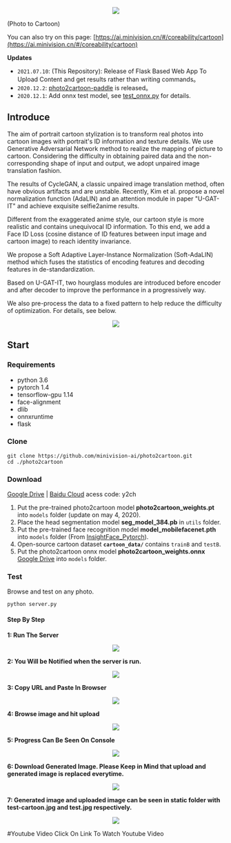 <div align='center'>
  <img src='./static/images/P2CBS.png'>
</div>

(Photo to Cartoon)

You can also try on this page: [https://ai.minivision.cn/#/coreability/cartoon](https://ai.minivision.cn/#/coreability/cartoon)

**Updates**
- `2021.07.10`: (This Repository): Release of Flask Based Web App To Upload Content and get results rather than writing commands。
- `2020.12.2`: [photo2cartoon-paddle](https://github.com/minivision-ai/photo2cartoon-paddle) is released。
- `2020.12.1`: Add onnx test model, see [test_onnx.py](./test_onnx.py) for details.

## Introduce

The aim of portrait cartoon stylization is to transform real photos into cartoon images with portrait's ID information and texture details. We use Generative Adversarial Network method to realize the mapping of picture to cartoon. Considering the difficulty in obtaining paired data and the non-corresponding shape of input and output, we adopt unpaired image translation fashion.

The results of CycleGAN, a classic unpaired image translation method, often have obvious artifacts and are unstable. Recently, Kim et al. propose a novel normalization function (AdaLIN) and an attention module in paper "U-GAT-IT" and achieve exquisite selfie2anime results.

Different from the exaggerated anime style, our cartoon style is more realistic and contains unequivocal ID information. To this end, we add a Face ID Loss (cosine distance of ID features between input image and cartoon image) to reach identity invariance. 

We propose a Soft Adaptive Layer-Instance Normalization (Soft-AdaLIN) method which fuses the statistics of encoding features and decoding features in de-standardization. 

Based on U-GAT-IT, two hourglass modules are introduced before encoder and after decoder to improve the performance in a progressively way.

We also pre-process the data to a fixed pattern to help reduce the difficulty of optimization. For details, see below.

<div align='center'>
  <img src='./images/results.png'>
</div>

## Start

### Requirements
- python 3.6
- pytorch 1.4
- tensorflow-gpu 1.14
- face-alignment
- dlib
- onnxruntime
- flask

### Clone

```
git clone https://github.com/minivision-ai/photo2cartoon.git
cd ./photo2cartoon
```

### Download

[Google Drive](https://drive.google.com/open?id=1lsQS8hOCquMFKJFhK_z-n03ixWGkjT2P) | [Baidu Cloud](https://pan.baidu.com/s/1MsT3-He3UGipKhUi4OcCJw) acess code: y2ch

1. Put the pre-trained photo2cartoon model **photo2cartoon_weights.pt** into `models` folder (update on may 4, 2020).
2. Place the head segmentation model **seg_model_384.pb** in `utils` folder. 
3. Put the pre-trained face recognition model **model_mobilefacenet.pth** into `models` folder (From [InsightFace_Pytorch](https://github.com/TreB1eN/InsightFace_Pytorch)).
4. Open-source cartoon dataset **`cartoon_data/`** contains `trainB` and `testB`.
5. Put the photo2cartoon onnx model **photo2cartoon_weights.onnx** [Google Drive](https://drive.google.com/file/d/1PhwKDUhiq8p-UqrfHCqj257QnqBWD523/view?usp=sharing) into `models` folder.

### Test

Browse and test on any photo.
```
python server.py
```

#### Step By Step

<b>1: Run The Server</b></br>
<div align='center'>
  <img src='./images/1-Run-Server.jpg'>
</div>

<b>2: You Will be Notified when the server is run.</b></br>
<div align='center'>
  <img src='./images/2-Server-Run.jpg'>
</div>

<b>3: Copy URL and Paste In Browser</b></br>
<div align='center'>
  <img src='./images/3-Copy-Url-And-Paste-In-Browser.jpg'>
</div>

<b>4: Browse image and hit upload</b></br>
<div align='center'>
  <img src='./images/4-Browse-Image-And-Hit-Upload.jpg'>
</div>

<b>5: Progress Can Be Seen On Console</b></br>
<div align='center'>
  <img src='./images/5-Progress-Can-Be-Seen-On-Console.jpg'>
</div>

<b>6: Download Generated Image. Please Keep in Mind that upload and generated image is replaced everytime.</b></br>
<div align='center'>
  <img src='./images/6-Download-Generrated-Image.jpg'>
</div>

<b>7: Generated image and uploaded image can be seen in static folder with test-cartoon.jpg and test.jpg respectively.</b></br>
<div align='center'>
  <img src='./images/7-Image-uploaded-and-generated-in-static-folder.jpg'>
</div>

#Youtube Video
Click On Link To Watch Youtube Video
<div align='center'>
  <a href="https://www.youtube.com/watch?v=1HSppByqxpg" target="_blank"><img src='http://i3.ytimg.com/vi/1HSppByqxpg/hqdefault.jpg></a>
</div>


## Q&A
#### Q：Why is the result of this project different from mini program?

A: For better performance, we customized the cartoon data (about 200 images) when training model for mini program. We also improved input size for high definition. Besides, we adopted our internal recognition model to calculate Face ID Loss which is much better than the open-sourced one used in this repo.

#### Q: How to select best model?

A: We trained model about 200k iterations, then selected best model according to FID metric.

#### Q: About face recognition model.

A: We found that the experimental result calculated Face ID Loss by our internal recognition model is much better than the open-sourced one. You can try to remove Face ID Loss if the result is unstable.

#### Q：Can I use the segmentation model to predict half-length portrait?
A：No. The model is trained for croped face specifically.

## Reference

U-GAT-IT: Unsupervised Generative Attentional Networks with Adaptive Layer-Instance Normalization for Image-to-Image Translation [[Paper](https://arxiv.org/abs/1907.10830)][[Code](https://github.com/znxlwm/UGATIT-pytorch)]

[InsightFace_Pytorch](https://github.com/TreB1eN/InsightFace_Pytorch)
